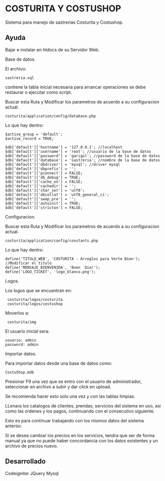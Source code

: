 COSTURITA Y COSTUSHOP
=====================

Sistema para manejo de sastrerias Costurita y Costushop.

Ayuda
-----

Bajar e instalar en htdocs de su Servidor Web.

Base de datos.

El archivo:
    
    sastreria.sql

contiene la tabla inicial necesaria para arrancar operaciones se debe restaurar o ejecutar como script.

Buscar esta Ruta y Modificar los parametros de acuerdo a su configuracion actual.
    
    costurita/application/config/database.php

Lo que hay dentro:

    $active_group = 'default';
    $active_record = TRUE;
    
    $db['default']['hostname'] = '127.0.0.1'; //localhost
    $db['default']['username'] = 'root'; //usuario de la base de datos
    $db['default']['password'] = 'garigol'; //password de la base de datos
    $db['default']['database'] = 'sastreria'; //nombre de la base de datos
    $db['default']['dbdriver'] = 'mysql'; //driver mysql
    $db['default']['dbprefix'] = '';
    $db['default']['pconnect'] = FALSE;
    $db['default']['db_debug'] = TRUE;
    $db['default']['cache_on'] = FALSE;
    $db['default']['cachedir'] = '';
    $db['default']['char_set'] = 'utf8';
    $db['default']['dbcollat'] = 'utf8_general_ci';
    $db['default']['swap_pre'] = '';
    $db['default']['autoinit'] = TRUE;
    $db['default']['stricton'] = FALSE;
    
Configuracion.

Buscar esta Ruta y Modificar los parametros de acuerdo a su configuracion actual.
    
    costurita/application/config/constants.php

Lo que hay dentro:
    
    define('TITULO_WEB', 'COSTURITA - Arreglos para Verte Bien'); //Modificar el titulo
    define('MENSAJE_BIENVENIDA', 'Buen  Dia!');
    define('LOGO_TICKET', 'logo_blanco.png');
    
Logos.

Los logos que se encuentran en:
    
     costurita/logos/costurita 
     costurita/logos/costushop

Moverlos a:

     costurita/img
     
El usuario inicial sera:

    usuario: admin
    password: admin

Importar datos.

Para importar datos desde una base de datos como:

    CostuShop.mdb
    
Presionar F9 una vez que se entro con el usuario de administrador, seleccionar en archivo a subir y dar click en upload.

Se recomienda hacer esto solo una vez y con las tablas limpias.

LLenara los catalogos de clientes, prendas, servicios del sistema en uso, asi como las ordenes y los pagos, continuando con el consecutivo siguiente.

Esto es para continuar trabajando con los mismos datos del sistema anterior.

Si se desea cambiar los precios en los servicios, tendra que ser de forma manual ya que no puede haber concordancia con los datos existentes y un archivo de precios nuevo.


Desarrollado
------------

Codeigniter
JQuery
Mysql